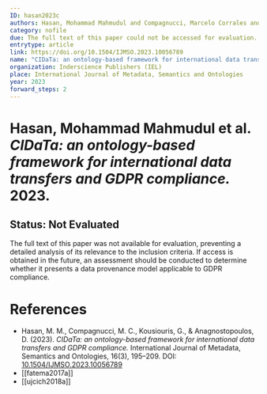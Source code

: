 ```yaml
---
ID: hasan2023c
authors: Hasan, Mohammad Mahmudul and Compagnucci, Marcelo Corrales and Kousiouris, George and Anagnostopoulos, Dimosthenis
category: nofile
due: The full text of this paper could not be accessed for evaluation.
entrytype: article
link: https://doi.org/10.1504/IJMSO.2023.10056789
name: "CIDaTa: an ontology-based framework for international data transfers and GDPR compliance"
organization: Inderscience Publishers (IEL)
place: International Journal of Metadata, Semantics and Ontologies
year: 2023
forward_steps: 2
---
```


# Hasan, Mohammad Mahmudul et al. *CIDaTa: an ontology-based framework for international data transfers and GDPR compliance.* 2023.

## Status: Not Evaluated

The full text of this paper was not available for evaluation, preventing a detailed analysis of its relevance to the inclusion criteria. If access is obtained in the future, an assessment should be conducted to determine whether it presents a data provenance model applicable to GDPR compliance.

# References

- Hasan, M. M., Compagnucci, M. C., Kousiouris, G., & Anagnostopoulos, D. (2023). *CIDaTa: an ontology-based framework for international data transfers and GDPR compliance.* International Journal of Metadata, Semantics and Ontologies, 16(3), 195–209. DOI: [10.1504/IJMSO.2023.10056789](https://doi.org/10.1504/IJMSO.2023.10056789)
- [[fatema2017a]]
- [[ujcich2018a]]